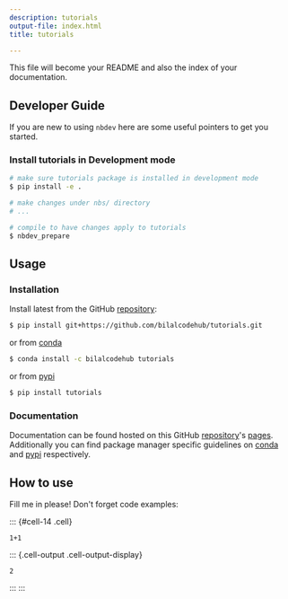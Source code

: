 ```yaml
---
description: tutorials
output-file: index.html
title: tutorials

---
```




<!-- WARNING: THIS FILE WAS AUTOGENERATED! DO NOT EDIT! -->

This file will become your README and also the index of your documentation.

## Developer Guide

If you are new to using `nbdev` here are some useful pointers to get you started.

### Install tutorials in Development mode

```sh
# make sure tutorials package is installed in development mode
$ pip install -e .

# make changes under nbs/ directory
# ...

# compile to have changes apply to tutorials
$ nbdev_prepare
```

## Usage

### Installation

Install latest from the GitHub [repository][repo]:

```sh
$ pip install git+https://github.com/bilalcodehub/tutorials.git
```

or from [conda][conda]

```sh
$ conda install -c bilalcodehub tutorials
```

or from [pypi][pypi]


```sh
$ pip install tutorials
```


[repo]: https://github.com/bilalcodehub/tutorials
[docs]: https://bilalcodehub.github.io/tutorials/
[pypi]: https://pypi.org/project/tutorials/
[conda]: https://anaconda.org/bilalcodehub/tutorials

### Documentation

Documentation can be found hosted on this GitHub [repository][repo]'s [pages][docs]. Additionally you can find package manager specific guidelines on [conda][conda] and [pypi][pypi] respectively.

[repo]: https://github.com/bilalcodehub/tutorials
[docs]: https://bilalcodehub.github.io/tutorials/
[pypi]: https://pypi.org/project/tutorials/
[conda]: https://anaconda.org/bilalcodehub/tutorials

## How to use

Fill me in please! Don't forget code examples:

::: {#cell-14 .cell}
``` {.python .cell-code}
1+1
```

::: {.cell-output .cell-output-display}
```
2
```
:::
:::




